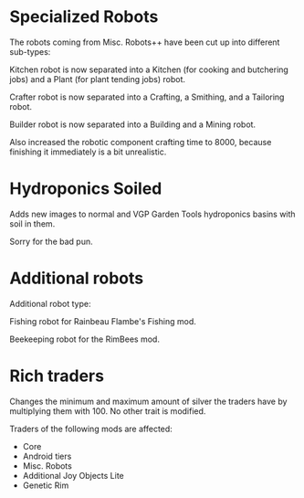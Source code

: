 # Specialized Robots
The robots coming from Misc. Robots++ have been cut up into different sub-types:

Kitchen robot is now separated into a Kitchen (for cooking and butchering jobs) and a Plant (for plant tending jobs) robot.

Crafter robot is now separated into a Crafting, a Smithing, and a Tailoring robot.

Builder robot is now separated into a Building and a Mining robot.

Also increased the robotic component crafting time to 8000, because finishing it immediately is a bit unrealistic.

# Hydroponics Soiled
Adds new images to normal and VGP Garden Tools hydroponics basins with soil in them.

Sorry for the bad pun.

# Additional robots
Additional robot type:

Fishing robot for Rainbeau Flambe's Fishing mod.

Beekeeping robot for the RimBees mod.

# Rich traders
Changes the minimum and maximum amount of silver the traders have by multiplying them with 100. No other trait is modified.

Traders of the following mods are affected:
- Core
- Android tiers
- Misc. Robots
- Additional Joy Objects Lite
- Genetic Rim

